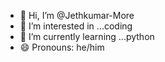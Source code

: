 - 👋 Hi, I’m @Jethkumar-More
- 👀 I’m interested in ...coding
- 🌱 I’m currently learning ...python
- 😄 Pronouns: he/him

<!---
Jethkumar-More/Jethkumar-More is a ✨ special ✨ repository because its `README.md` (this file) appears on your GitHub profile.
You can click the Preview link to take a look at your changes.
--->

